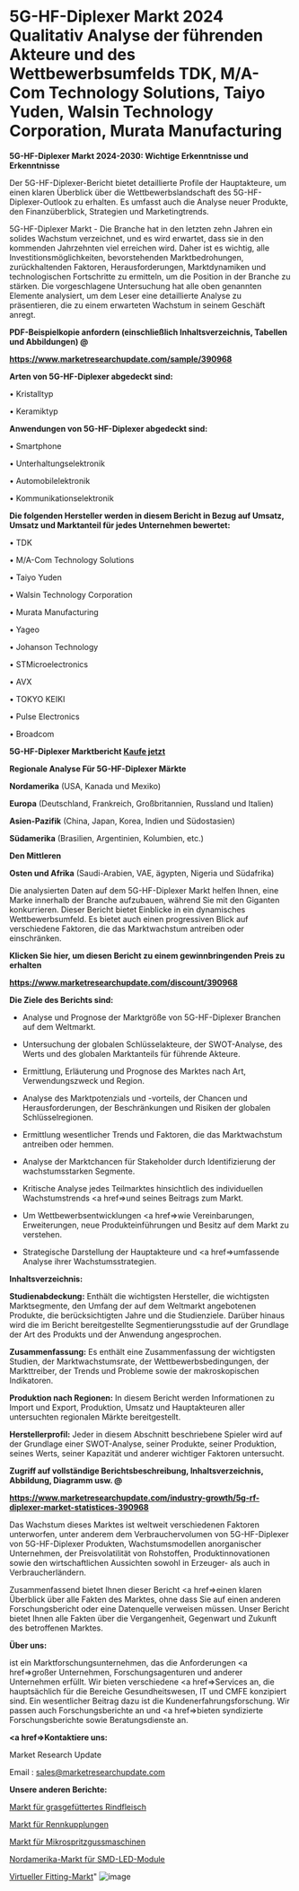 # 5G-HF-Diplexer Markt 2024 Qualitativ Analyse der führenden Akteure und des Wettbewerbsumfelds TDK, M/A-Com Technology Solutions, Taiyo Yuden, Walsin Technology Corporation, Murata Manufacturing

<strong>5G-HF-Diplexer Markt 2024-2030: Wichtige Erkenntnisse und Erkenntnisse</strong>

Der 5G-HF-Diplexer-Bericht bietet detaillierte Profile der Hauptakteure, um einen klaren Überblick über die Wettbewerbslandschaft des 5G-HF-Diplexer-Outlook zu erhalten. Es umfasst auch die Analyse neuer Produkte, den Finanzüberblick, Strategien und Marketingtrends.

5G-HF-Diplexer Markt - Die Branche hat in den letzten zehn Jahren ein solides Wachstum verzeichnet, und es wird erwartet, dass sie in den kommenden Jahrzehnten viel erreichen wird. Daher ist es wichtig, alle Investitionsmöglichkeiten, bevorstehenden Marktbedrohungen, zurückhaltenden Faktoren, Herausforderungen, Marktdynamiken und technologischen Fortschritte zu ermitteln, um die Position in der Branche zu stärken. Die vorgeschlagene Untersuchung hat alle oben genannten Elemente analysiert, um dem Leser eine detaillierte Analyse zu präsentieren, die zu einem erwarteten Wachstum in seinem Geschäft anregt.



<strong><b>PDF-Beispielkopie anfordern (einschließlich Inhaltsverzeichnis, Tabellen und Abbildungen) @ </b></strong>

<strong><a href=https://www.marketresearchupdate.com/sample/390968>

<strong>https://www.marketresearchupdate.com/sample/390968</u></a></strong></strong>



<strong>Arten von 5G-HF-Diplexer abgedeckt sind:</strong>

• Kristalltyp

• Keramiktyp



<strong>Anwendungen von 5G-HF-Diplexer abgedeckt sind:</strong>

• Smartphone

• Unterhaltungselektronik

• Automobilelektronik

• Kommunikationselektronik



<strong>Die folgenden Hersteller werden in diesem Bericht in Bezug auf Umsatz, Umsatz und Marktanteil für jedes Unternehmen bewertet:</strong>

• TDK

• M/A-Com Technology Solutions

• Taiyo Yuden

• Walsin Technology Corporation

• Murata Manufacturing

• Yageo

• Johanson Technology

• STMicroelectronics

• AVX

• TOKYO KEIKI

• Pulse Electronics

• Broadcom



<strong>5G-HF-Diplexer Marktbericht <a href=https://www.marketresearchupdate.com/buynow/390968>Kaufe jetzt</a></strong>



<strong>Regionale Analyse Für 5G-HF-Diplexer Märkte</strong>



<strong>Nordamerika</strong> (USA, Kanada und Mexiko)



<strong>Europa</strong> (Deutschland, Frankreich, Großbritannien, Russland und Italien)



<strong>Asien-Pazifik</strong> (China, Japan, Korea, Indien und Südostasien)



<strong>Südamerika</strong> (Brasilien, Argentinien, Kolumbien, etc.)



<strong>Den Mittleren</strong> 

<strong>Osten und Afrika</strong> (Saudi-Arabien, VAE, ägypten, Nigeria und Südafrika)

Die analysierten Daten auf dem 5G-HF-Diplexer Markt helfen Ihnen, eine Marke innerhalb der Branche aufzubauen, während Sie mit den Giganten konkurrieren. Dieser Bericht bietet Einblicke in ein dynamisches Wettbewerbsumfeld. Es bietet auch einen progressiven Blick auf verschiedene Faktoren, die das Marktwachstum antreiben oder einschränken.



<strong>Klicken Sie hier, um diesen Bericht zu einem gewinnbringenden Preis zu erhalten
</strong>

<strong><a href=https://www.marketresearchupdate.com/discount/390968>https://www.marketresearchupdate.com/discount/390968</b></u></strong></a>



<strong>Die Ziele des Berichts sind:</strong>

- Analyse und Prognose der Marktgröße von 5G-HF-Diplexer Branchen auf dem Weltmarkt.

- Untersuchung der globalen Schlüsselakteure, der SWOT-Analyse, des Werts und des globalen Marktanteils für führende Akteure.

- Ermittlung, Erläuterung und Prognose des Marktes nach Art, Verwendungszweck und Region.

- Analyse des Marktpotenzials und -vorteils, der Chancen und Herausforderungen, der Beschränkungen und Risiken der globalen Schlüsselregionen.

- Ermittlung wesentlicher Trends und Faktoren, die das Marktwachstum antreiben oder hemmen.

- Analyse der Marktchancen für Stakeholder durch Identifizierung der wachstumsstarken Segmente.

- Kritische Analyse jedes Teilmarktes hinsichtlich des individuellen Wachstumstrends <a href=>und</a> seines Beitrags zum Markt.

- Um Wettbewerbsentwicklungen <a href=>wie</a> Vereinbarungen, Erweiterungen, neue Produkteinführungen und Besitz auf dem Markt zu verstehen.

- Strategische Darstellung der Hauptakteure und <a href=>umfas</a>sende Analyse ihrer Wachstumsstrategien.



<strong>Inhaltsverzeichnis:</strong>



<strong>Studienabdeckung:</strong> Enthält die wichtigsten Hersteller, die wichtigsten Marktsegmente, den Umfang der auf dem Weltmarkt angebotenen Produkte, die berücksichtigten Jahre und die Studienziele. Darüber hinaus wird die im Bericht bereitgestellte Segmentierungsstudie auf der Grundlage der Art des Produkts und der Anwendung angesprochen.



<strong>Zusammenfassung:</strong> Es enthält eine Zusammenfassung der wichtigsten Studien, der Marktwachstumsrate, der Wettbewerbsbedingungen, der Markttreiber, der Trends und Probleme sowie der makroskopischen Indikatoren.



<strong>Produktion nach Regionen:</strong> In diesem Bericht werden Informationen zu Import und Export, Produktion, Umsatz und Hauptakteuren aller untersuchten regionalen Märkte bereitgestellt.



<strong>Herstellerprofil:</strong> Jeder in diesem Abschnitt beschriebene Spieler wird auf der Grundlage einer SWOT-Analyse, seiner Produkte, seiner Produktion, seines Werts, seiner Kapazität und anderer wichtiger Faktoren untersucht.



<strong><b>Zugriff auf vollständige Berichtsbeschreibung, Inhaltsverzeichnis, Abbildung, Diagramm usw. @ </b></strong>

<strong><a href=https://www.marketresearchupdate.com/industry-growth/5g-rf-diplexer-market-statistices-390968>https://www.marketresearchupdate.com/industry-growth/5g-rf-diplexer-market-statistices-390968</a></strong>

Das Wachstum dieses Marktes ist weltweit verschiedenen Faktoren unterworfen, unter anderem dem Verbrauchervolumen von 5G-HF-Diplexer von 5G-HF-Diplexer Produkten, Wachstumsmodellen anorganischer Unternehmen, der Preisvolatilität von Rohstoffen, Produktinnovationen sowie den wirtschaftlichen Aussichten sowohl in Erzeuger- als auch in Verbraucherländern.

Zusammenfassend bietet Ihnen dieser Bericht <a href=>einen</a> klaren Überblick über alle Fakten des Marktes, ohne dass Sie auf einen anderen Forschungsbericht oder eine Datenquelle verweisen müssen. Unser Bericht bietet Ihnen alle Fakten über die Vergangenheit, Gegenwart und Zukunft des betroffenen Marktes.



<strong>Über uns:</strong>

 ist ein Marktforschungsunternehmen, das die Anforderungen <a href=>großer</a> Unternehmen, Forschungsagenturen und anderer Unternehmen erfüllt. Wir bieten verschiedene <a href=>Services</a> an, die hauptsächlich für die Bereiche Gesundheitswesen, IT und CMFE konzipiert sind. Ein wesentlicher Beitrag dazu ist die Kundenerfahrungsforschung. Wir passen auch Forschungsberichte an und <a href=>bieten</a> syndizierte Forschungsberichte sowie Beratungsdienste an.



<strong><a href=>Kontaktiere uns:</a></strong>

Market Research Update

Email : sales@marketresearchupdate.com



<strong>Unsere anderen Berichte:</strong>

<a href=https://www.linkedin.com/pulse/grass-fed-beef-market-size-growth-set-surge>Markt für grasgefüttertes Rindfleisch</a>

<a href=https://www.linkedin.com/pulse/racing-clutches-market-size-industry-growth>Markt für Rennkupplungen</a>

<a href=https://www.linkedin.com/pulse/micro-injection-moulding-machines-market-2023-remarking>Markt für Mikrospritzgussmaschinen</a>

<a href=https://www.linkedin.com/pulse/north-america-smd-led-module-market-2023-manufacturers>Nordamerika-Markt für SMD-LED-Module</a>

<a href=https://www.linkedin.com/pulse/virtual-fitting-market-2023-latest-fam9c/>Virtueller Fitting-Markt</a>"
![image](https://github.com/Gayatrikarjule/Market-Analysis-361/assets/97346546/1da39076-3e7e-434e-bac9-4095d376bb03)
